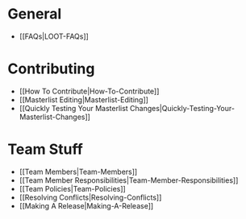 # General

* [[FAQs|LOOT-FAQs]]

# Contributing

* [[How To Contribute|How-To-Contribute]]
* [[Masterlist Editing|Masterlist-Editing]]
* [[Quickly Testing Your Masterlist Changes|Quickly-Testing-Your-Masterlist-Changes]]

# Team Stuff

* [[Team Members|Team-Members]]
* [[Team Member Responsibilities|Team-Member-Responsibilities]]
* [[Team Policies|Team-Policies]]
* [[Resolving Conflicts|Resolving-Conflicts]]
* [[Making A Release|Making-A-Release]]